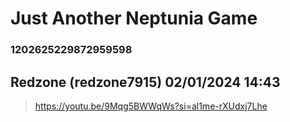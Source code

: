 # Just Another Neptunia Game
### 1202625229872959598
## Redzone (redzone7915) 02/01/2024 14:43 

> https://youtu.be/9Mqg5BWWqWs?si=al1me-rXUdxj7Lhe

